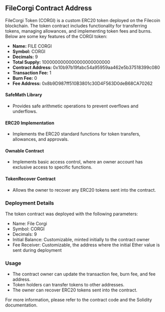 ## FileCorgi Contract Address

FileCorgi Token (CORGI) is a custom ERC20 token deployed on the Filecoin blockchain. The token contract includes functionality for transferring tokens, managing allowances, and implementing token fees and burns. Below are some key features of the CORGI token:

- **Name:** FILE CORGI
- **Symbol:** CORGI
- **Decimals:** 9
- **Total Supply:** 1000000000000000000000000
- **Contract Address:** 0x10b97b19fabc54a95959aa462e5b37518399c080
- **Transaction Fee:** 1
- **Burn Fee:** 0
- **Fee Address:** 0x8b9D987ff510B3801c30D4F563D0deB68CA70262

#### SafeMath Library
- Provides safe arithmetic operations to prevent overflows and underflows.

#### ERC20 Implementation
- Implements the ERC20 standard functions for token transfers, allowances, and approvals.

#### Ownable Contract
- Implements basic access control, where an owner account has exclusive access to specific functions.

#### TokenRecover Contract
- Allows the owner to recover any ERC20 tokens sent into the contract.

### Deployment Details
The token contract was deployed with the following parameters:
- Name: File Corgi
- Symbol: CORGI
- Decimals: 9
- Initial Balance: Customizable, minted initially to the contract owner
- Fee Receiver: Customizable, the address where the initial Ether value is sent during deployment

### Usage
- The contract owner can update the transaction fee, burn fee, and fee address.
- Token holders can transfer tokens to other addresses.
- The owner can recover ERC20 tokens sent into the contract.

For more information, please refer to the contract code and the Solidity documentation.
